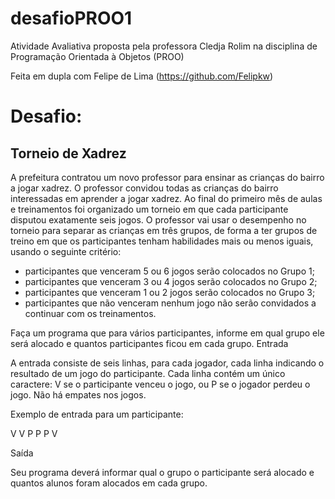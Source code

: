 # desafioPROO1

Atividade Avaliativa proposta pela professora Cledja Rolim na disciplina de Programação Orientada à Objetos (PROO)

Feita em dupla com Felipe de Lima (https://github.com/Felipkw)

# Desafio:

## Torneio de Xadrez

A prefeitura contratou um novo professor para ensinar as crianças do bairro a jogar xadrez. O
professor convidou todas as crianças do bairro interessadas em aprender a jogar xadrez. Ao
final do primeiro mês de aulas e treinamentos foi organizado um torneio em que cada
participante disputou exatamente seis jogos. O professor vai usar o desempenho no torneio
para separar as crianças em três grupos, de forma a ter grupos de treino em que os
participantes tenham habilidades mais ou menos iguais, usando o seguinte critério:

+ participantes que venceram 5 ou 6 jogos serão colocados no Grupo 1;
+ participantes que venceram 3 ou 4 jogos serão colocados no Grupo 2;
+ participantes que venceram 1 ou 2 jogos serão colocados no Grupo 3;
+ participantes que não venceram nenhum jogo não serão convidados a continuar com os
treinamentos.

Faça um programa que para vários participantes, informe em qual grupo ele será alocado e
quantos participantes ficou em cada grupo.
Entrada

A entrada consiste de seis linhas, para cada jogador, cada linha indicando o resultado de um
jogo do participante. Cada linha contém um único caractere: V se o participante venceu o jogo,
ou P se o jogador perdeu o jogo. Não há empates nos jogos.

Exemplo de entrada para um participante:

V
V
P
P
P
V

Saída

Seu programa deverá informar qual o grupo o participante será alocado e quantos alunos
foram alocados em cada grupo.
